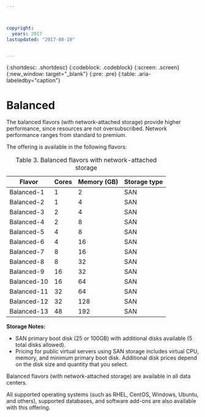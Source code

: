 ```yaml
---



copyright:
  years: 2017
lastupdated: "2017-08-10"


---
```


{:shortdesc: .shortdesc}
{:codeblock: .codeblock}
{:screen: .screen}
{:new_window: target="_blank"}
{:pre: .pre}
{:table: .aria-labeledby="caption"}

# Balanced
The balanced flavors (with network-attached storage) provide higher performance, since resources are not oversubscribed. Network performance ranges from standard to premium. 

The offering is available in the following flavors:

<table>
<CAPTION>Table 3. Balanced flavors with network-attached storage</CAPTION>
<THEAD>
<TR>
<th>Flavor</th>
<th>Cores</th>
<th>Memory (GB)</th>
<th>Storage type</th>
</TR>
</THEAD>
<TBODY>
<tr>
<td>Balanced-1</td>
<td>1</td>
<td>2</td>
<td>SAN</td>
</tr>
<tr>
<td>Balanced-2</td>
<td>1</td>
<td>4</td>
<td>SAN</td>
</tr>
<tr>
<td>Balanced-3</td>
<td>2</td>
<td>4</td>
<td>SAN</td>
</tr>
<tr>
<td>Balanced-4</td>
<td>2</td>
<td>8</td>
<td>SAN</td>
</tr>
<tr>
<td>Balanced-5</td>
<td>4</td>
<td>8</td>
<td>SAN</td>
</tr>
<tr>
<td>Balanced-6</td>
<td>4</td>
<td>16</td>
<td>SAN</td>
</tr>
<tr>
<td>Balanced-7</td>
<td>8</td>
<td>16</td>
<td>SAN</td>
</tr>
<tr>
<td>Balanced-8</td>
<td>8</td>
<td>32</td>
<td>SAN</td>
</tr>
<tr>
<td>Balanced-9</td>
<td>16</td>
<td>32</td>
<td>SAN</td>
</tr>
<tr>
<td>Balanced-10</td>
<td>16</td>
<td>64</td>
<td>SAN</td>
</tr>
<tr>
<td>Balanced-11</td>
<td>32</td>
<td>64</td>
<td>SAN</td>
</tr>
<tr>
<td>Balanced-12</td>
<td>32</td>
<td>128</td>
<td>SAN</td>
</tr>
<tr>
<td>Balanced-13</td>
<td>48</td>
<td>192</td>
<td>SAN</td>
</tr>
</TBODY>
</table>

**Storage Notes:** 

* SAN primary boot disk (25 or 100GB) with additional disks available (5 total disks allowed).
* Pricing for public virtual servers using SAN storage includes virtual CPU, memory, and minimum primary boot disk. Additional disk prices depend on the disk size and quantity that you select.  

Balanced flavors (with network-attached storage) are available in all data centers.

All supported operating systems (such as RHEL, CentOS, Windows, Ubuntu, and others), supported  databases, and software add-ons are also available with this offering.  
